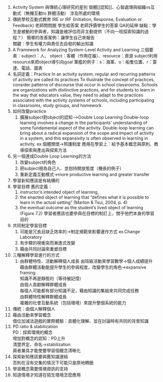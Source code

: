 
1. Activity System 與傳統心理研究的差別
    個體[[認知]]、心智處理與組織vs互動式（無機互動to 群體活動）
    涉及所處的環境
2. 傳統學校互動式教育
    IRE or IRF (Initiation, Response, Evaluation or Feedback)
    老師問問題 學生給答案 老師評價學生的答案
    QA的延伸
    缺點：學生是被動的參與者，知識是被評估而非主動提供（不向一班探索知識的過程？）
    簡單的改善案例：讓學生自己來報告    
    關鍵：學生有權力與責任去自發的輸出知識
3. A Framework for Analyzing System-Level Activity and Learning
    三個要素：subject：人、 object：客體（作用在誰）、resource：資源
    subject利用resource來把object導引向goal
    軍艦的例子：s：海軍、o：船隻位置、r：雷達、電話、圖表
4. 名詞定義：Practice
    In an activity system, regular and recurring patterns of activity are called its practices
    To illustrate the concept of practices, consider patterns of discourse that occur in school classrooms. Schools are organizations with distinctive practices, and for students to learn in the way that educators value, they need to adapt to the practices associated with the activity systems of schools, including participating in classrooms, study groups, and homework.
5. 如何改變practice
    1. 擴展subject對object的認知—>Double Loop Learning
        Double-loop learning involves a change in the participants’ understanding of some fundamental aspect of the activity. Double-loop learning can bring about a radical expansion of the scope and impact of activity in a system, and this expansivity is often observed in learning in activity.
        ex.個體關懷→照護制度
        應用在學習上：給予基本概念與原則、教導探索與產出與探索方法
6. 另一個達成Double Loop Learning的方法
    1. 改變subject的角色
    2. 把subject視為自己人、並抱持開放態度（機長的例子）
    3. 重新定義互動模式->more productive learning and greater transfer
7. 學習新知應該是有結構的
8. 學習目標
    舊的定義：
    1. instructor’s intended object of learning,
    2. the enacted object of learning that “defines what it is possible to learn in the actual setting” (Marton & Tsui, 2004, p. 4)
    3. the eventual outcome as the student’s lived object of learning (Figure 7.2)
        學習者應該也要參與在目標的制訂上，關乎他們本身的學習目的
9. 共同制定學習目標
    1. 可能是冗長且缺乏效率的→制定規範來影響運作方式
        ex.Change Laboratory
    2. 有步驟的視衝突而漸進式改變
    3. 藉由共同討論來重塑目標
10. 三種解釋學習進行的方式
    1. 由群體特性、活動解釋個人成長
        由班級活動來學習數學→個人成績提升        
        藉由群體活動能提升學生的參與程度，改變學生的角色→expansive framing        
        知識不再是靜態的（等待被記憶）        
        由個人貢獻解釋群體成長        
        每個人可能都有部分知識不足，藉由知識的集結來共同完成任務        
        由群體特性解釋群體成長        
        複雜的社會互動系統（包括環境）來提升整個系統的能力        
11. 傳統：由個人解釋個人
12. 藉由活動來學習概念    
    借位加減法遊戲的實際體驗：具體化理解、並在討論時有共同的背景知識    
13. PD ratio & stabilization    
    PD：探索環境的概念    
    增加對概念的認知：PD上升    
    清楚界定、命名→stabilization    
    兩者兼具才能使要學習個概念清晰化    
14. 探索新知應該要與舊知識連結    
    否則在沒有交集的情況下可能只是原地轉圈    
15. 學習概念需要情境資訊的支持    
16. 知道情境才知道在陌生環境怎麼應用    